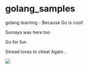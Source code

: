 # golang_samples
golang learning - Because Go is cool!

Sumaya was here too

Go for fun

Sinead loves to cheat
Again...

![](https://cdn.chrisshort.net/testing-certificate-chains-in-go/GOPHER_MIC_DROP.png)
